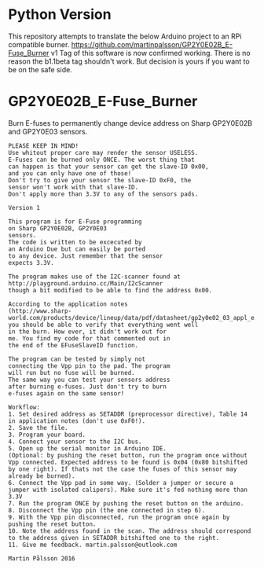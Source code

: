 # Python Version

This repository attempts to translate the below Arduino project to an RPi compatible burner.
https://github.com/martinpalsson/GP2Y0E02B_E-Fuse_Burner
v1 Tag of this software is now confirmed working. There is no reason the b1.1beta tag shouldn't work.
But decision is yours if you want to be on the safe side.

# GP2Y0E02B_E-Fuse_Burner
Burn E-fuses to permanently change device address on Sharp GP2Y0E02B and GP2Y0E03 sensors.

    PLEASE KEEP IN MIND!
    Use whitout proper care may render the sensor USELESS.
    E-Fuses can be burned only ONCE. The worst thing that
    can happen is that your sensor can get the slave-ID 0x00,
    and you can only have one of those!
    Don't try to give your sensor the slave-ID 0xF0, the
    sensor won't work with that slave-ID.
    Don't apply more than 3.3V to any of the sensors pads.
    
    Version 1

    This program is for E-Fuse programming
    on Sharp GP2Y0E02B, GP2Y0E03
    sensors. 
    The code is written to be excecuted by
    an Arduino Due but can easily be ported
    to any device. Just remember that the sensor
    expects 3.3V.
    
    The program makes use of the I2C-scanner found at
    http://playground.arduino.cc/Main/I2cScanner
    though a bit modified to be able to find the address 0x00.
    
    According to the application notes
    (http://www.sharp-world.com/products/device/lineup/data/pdf/datasheet/gp2y0e02_03_appl_e.pdf)
    you should be able to verify that everything went well
    in the burn. How ever, it didn't work out for
    me. You find my code for that commented out in
    the end of the EFuseSlaveID function.

    The program can be tested by simply not
    connecting the Vpp pin to the pad. The program
    will run but no fuse will be burned.
    The same way you can test your sensors address
    after burning e-fuses. Just don't try to burn
    e-fuses again on the same sensor!

    Workflow:
    1. Set desired address as SETADDR (preprocessor directive), Table 14 in application notes (don't use 0xF0!).
    2. Save the file.
    3. Program your board.
    4. Connect your sensor to the I2C bus.
    5. Open up the serial monitor in Arduino IDE.
    (Optional: by pushing the reset button, run the program once without Vpp connected. Expected address to be found is 0x04 (0x80 bitshifted by one right). If thats not the case the fuses of this sensor may already be burned).
    6. Connect the Vpp pad in some way. (Solder a jumper or secure a jumper with isolated calipers). Make sure it's fed nothing more than 3.3V
    7. Run the program ONCE by pushing the reset button on the arduino. 
    8. Disconnect the Vpp pin (the one connected in step 6).
    9. With the Vpp pin disconnected, run the program once again by pushing the reset button.
    10. Note the address found in the scan. The address should correspond to the address given in SETADDR bitshifted one to the right.
    11. Give me feedback. martin.palsson@outlook.com
    
    Martin Pålsson 2016

